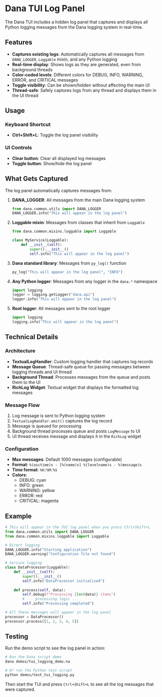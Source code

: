 # Dana TUI Log Panel

The Dana TUI includes a hidden log panel that captures and displays all Python logging messages from the Dana logging system in real-time.

## Features

- **Captures existing logs**: Automatically captures all messages from `DANA_LOGGER`, `Loggable` mixin, and any Python logging
- **Real-time display**: Shows logs as they are generated, even from background threads
- **Color-coded levels**: Different colors for DEBUG, INFO, WARNING, ERROR, and CRITICAL messages
- **Toggle visibility**: Can be shown/hidden without affecting the main UI
- **Thread-safe**: Safely captures logs from any thread and displays them in the UI thread

## Usage

### Keyboard Shortcut
- **Ctrl+Shift+L**: Toggle the log panel visibility

### UI Controls
- **Clear button**: Clear all displayed log messages
- **Toggle button**: Show/hide the log panel

## What Gets Captured

The log panel automatically captures messages from:

1. **DANA_LOGGER**: All messages from the main Dana logging system
   ```python
   from dana.common.utils import DANA_LOGGER
   DANA_LOGGER.info("This will appear in the log panel")
   ```

2. **Loggable mixin**: Messages from classes that inherit from `Loggable`
   ```python
   from dana.common.mixins.loggable import Loggable
   
   class MyService(Loggable):
       def __init__(self):
           super().__init__()
           self.info("This will appear in the log panel")
   ```

3. **Dana standard library**: Messages from `py_log()` function
   ```python
   py_log("This will appear in the log panel", "INFO")
   ```

4. **Any Python logger**: Messages from any logger in the `dana.*` namespace
   ```python
   import logging
   logger = logging.getLogger("dana.api")
   logger.info("This will appear in the log panel")
   ```

5. **Root logger**: All messages sent to the root logger
   ```python
   import logging
   logging.info("This will appear in the log panel")
   ```

## Technical Details

### Architecture
- **TextualLogHandler**: Custom logging handler that captures log records
- **Message Queue**: Thread-safe queue for passing messages between logging threads and UI thread
- **Background Thread**: Processes messages from the queue and posts them to the UI
- **RichLog Widget**: Textual widget that displays the formatted log messages

### Message Flow
1. Log message is sent to Python logging system
2. `TextualLogHandler.emit()` captures the log record
3. Message is queued for processing
4. Background thread processes queue and posts `LogMessage` to UI
5. UI thread receives message and displays it in the `RichLog` widget

### Configuration
- **Max messages**: Default 1000 messages (configurable)
- **Format**: `%(asctime)s - [%(name)s] %(levelname)s - %(message)s`
- **Time format**: `%H:%M:%S`
- **Colors**: 
  - DEBUG: cyan
  - INFO: green
  - WARNING: yellow
  - ERROR: red
  - CRITICAL: magenta

## Example

```python
# This will appear in the TUI log panel when you press Ctrl+Shift+L
from dana.common.utils import DANA_LOGGER
from dana.common.mixins.loggable import Loggable

# Direct logging
DANA_LOGGER.info("Starting application")
DANA_LOGGER.warning("Configuration file not found")

# Service logging
class DataProcessor(Loggable):
    def __init__(self):
        super().__init__()
        self.info("DataProcessor initialized")
    
    def process(self, data):
        self.debug(f"Processing {len(data)} items")
        # ... processing logic ...
        self.info("Processing completed")

# All these messages will appear in the log panel
processor = DataProcessor()
processor.process([1, 2, 3, 4, 5])
```

## Testing

Run the demo script to see the log panel in action:

```bash
# Run the Dana script demo
dana demos/tui_logging_demo.na

# Or run the Python test script
python demos/test_tui_logging.py
```

Then start the TUI and press `Ctrl+Shift+L` to see all the log messages that were captured.
